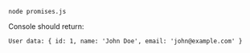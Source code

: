 ```console
node promises.js
```

Console should return:
```console
User data: { id: 1, name: 'John Doe', email: 'john@example.com' }
```